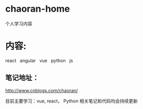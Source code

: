# chaoran-home
个人学习内容
# 内容:
react    angular   vue   python   js
## 笔记地址：
http://www.cnblogs.com/chaoran/

目前主要学习：vue, react， Python
相关笔记和代码均会持续更新